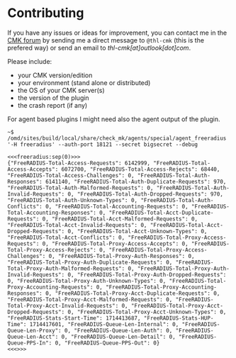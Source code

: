 # Contributing

If you have any issues or ideas for improvement, you can contact me in the [CMK forum](https://forum.checkmk.com/) by sending me a direct message to `@thl-cmk` (this is the prefered way) or send an email to _thl-cmk[at]outlook[dot]com_.

Please include:
- your CMK version/edition
- your environment (stand alone or distributed)
- the OS of your CMK server(s)
- the version of the plugin
- the crash report (if any)

For agent based plugins I might need also the agent output of the plugin.
```
~$ /omd/sites/build/local/share/check_mk/agents/special/agent_freeradius '-H freeradius' --auth-port 18121 --secret bigsecret --debug

<<<freeradius:sep(0)>>>
{"FreeRADIUS-Total-Access-Requests": 6142999, "FreeRADIUS-Total-Access-Accepts": 6072700, "FreeRADIUS-Total-Access-Rejects": 68440, "FreeRADIUS-Total-Access-Challenges": 0, "FreeRADIUS-Total-Auth-Responses": 6141140, "FreeRADIUS-Total-Auth-Duplicate-Requests": 970, "FreeRADIUS-Total-Auth-Malformed-Requests": 0, "FreeRADIUS-Total-Auth-Invalid-Requests": 0, "FreeRADIUS-Total-Auth-Dropped-Requests": 970, "FreeRADIUS-Total-Auth-Unknown-Types": 0, "FreeRADIUS-Total-Auth-Conflicts": 0, "FreeRADIUS-Total-Accounting-Requests": 0, "FreeRADIUS-Total-Accounting-Responses": 0, "FreeRADIUS-Total-Acct-Duplicate-Requests": 0, "FreeRADIUS-Total-Acct-Malformed-Requests": 0, "FreeRADIUS-Total-Acct-Invalid-Requests": 0, "FreeRADIUS-Total-Acct-Dropped-Requests": 0, "FreeRADIUS-Total-Acct-Unknown-Types": 0, "FreeRADIUS-Total-Acct-Conflicts": 0, "FreeRADIUS-Total-Proxy-Access-Requests": 0, "FreeRADIUS-Total-Proxy-Access-Accepts": 0, "FreeRADIUS-Total-Proxy-Access-Rejects": 0, "FreeRADIUS-Total-Proxy-Access-Challenges": 0, "FreeRADIUS-Total-Proxy-Auth-Responses": 0, "FreeRADIUS-Total-Proxy-Auth-Duplicate-Requests": 0, "FreeRADIUS-Total-Proxy-Auth-Malformed-Requests": 0, "FreeRADIUS-Total-Proxy-Auth-Invalid-Requests": 0, "FreeRADIUS-Total-Proxy-Auth-Dropped-Requests": 0, "FreeRADIUS-Total-Proxy-Auth-Unknown-Types": 0, "FreeRADIUS-Total-Proxy-Accounting-Requests": 0, "FreeRADIUS-Total-Proxy-Accounting-Responses": 0, "FreeRADIUS-Total-Proxy-Acct-Duplicate-Requests": 0, "FreeRADIUS-Total-Proxy-Acct-Malformed-Requests": 0, "FreeRADIUS-Total-Proxy-Acct-Invalid-Requests": 0, "FreeRADIUS-Total-Proxy-Acct-Dropped-Requests": 0, "FreeRADIUS-Total-Proxy-Acct-Unknown-Types": 0, "FreeRADIUS-Stats-Start-Time": 1714413687, "FreeRADIUS-Stats-HUP-Time": 1714417601, "FreeRADIUS-Queue-Len-Internal": 0, "FreeRADIUS-Queue-Len-Proxy": 0, "FreeRADIUS-Queue-Len-Auth": 0, "FreeRADIUS-Queue-Len-Acct": 0, "FreeRADIUS-Queue-Len-Detail": 0, "FreeRADIUS-Queue-PPS-In": 0, "FreeRADIUS-Queue-PPS-Out": 0}
<<<>>>

```

